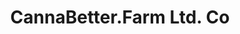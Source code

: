 ---
title: "CannaBetter.Farm Ltd. Co"
url: /myrtle-beach/cannabetter-farm-ltd-co/
shop: cannabis
---